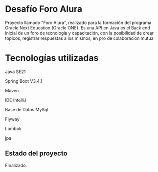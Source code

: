# Desafío Foro Alura

Proyecto llamado "Foro Alura", realizado para la formación del programa Oracle Next Education (Oracle ONE). Es una API en Java es el Back end inicial de un foro de tecnologia y capacitación, con la posibilidad de crear topicos,  registrar respuestas a los mismos, en pro de colaboracion mutua

# Tecnologías utilizadas


Java SE21

Spring Boot V3.4.1

Maven

IDE IntelliJ

Base de Datos MySql


Flyway

Lombok

jpa



## Estado del proyecto
Finalizado.
